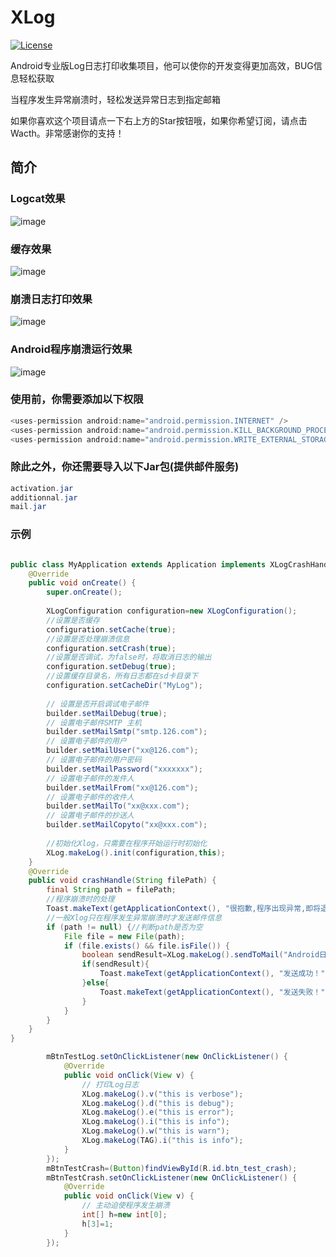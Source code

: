 ﻿# XLog

[![License](https://img.shields.io/badge/license-Apache%202-4EB1BA.svg)](https://www.apache.org/licenses/LICENSE-2.0.html)

Android专业版Log日志打印收集项目，他可以使你的开发变得更加高效，BUG信息轻松获取

当程序发生异常崩溃时，轻松发送异常日志到指定邮箱

如果你喜欢这个项目请点一下右上方的Star按钮哦，如果你希望订阅，请点击Wacth。非常感谢你的支持！

## 简介

### Logcat效果

![image](https://github.com/CCwant/XLog/blob/master/doc/boot1.png)

### 缓存效果

![image](https://github.com/CCwant/XLog/blob/master/doc/boot2.png)

### 崩溃日志打印效果

![image](https://github.com/CCwant/XLog/blob/master/doc/boot3.png)

### Android程序崩溃运行效果

![image](https://github.com/CCwant/XLog/blob/master/doc/boot4.png)

### 使用前，你需要添加以下权限
``` java
<uses-permission android:name="android.permission.INTERNET" />
<uses-permission android:name="android.permission.KILL_BACKGROUND_PROCESSES" />
<uses-permission android:name="android.permission.WRITE_EXTERNAL_STORAGE" />
```

### 除此之外，你还需要导入以下Jar包(提供邮件服务)
``` java
activation.jar
additionnal.jar
mail.jar
```

### 示例
``` java

public class MyApplication extends Application implements XLogCrashHandleListener{
	@Override
	public void onCreate() {
		super.onCreate();
		
		XLogConfiguration configuration=new XLogConfiguration();
		//设置是否缓存
		configuration.setCache(true);
		//设置是否处理崩溃信息
		configuration.setCrash(true);
		//设置是否调试，为false时，将取消日志的输出
		configuration.setDebug(true);
		//设置缓存目录名，所有日志都在sd卡目录下
		configuration.setCacheDir("MyLog");
		
		// 设置是否开启调试电子邮件
		builder.setMailDebug(true);
		// 设置电子邮件SMTP 主机
		builder.setMailSmtp("smtp.126.com");
		// 设置电子邮件的用户
		builder.setMailUser("xx@126.com");
		// 设置电子邮件的用户密码
		builder.setMailPassword("xxxxxxx");
		// 设置电子邮件的发件人
		builder.setMailFrom("xx@126.com");
		// 设置电子邮件的收件人
		builder.setMailTo("xx@xxx.com");
		// 设置电子邮件的抄送人
		builder.setMailCopyto("xx@xxx.com");
		
		//初始化Xlog，只需要在程序开始运行时初始化
		XLog.makeLog().init(configuration,this);
	}
	@Override
	public void crashHandle(String filePath) {
		final String path = filePath;
		//程序崩溃时的处理
		Toast.makeText(getApplicationContext(), "很抱歉,程序出现异常,即将退出...", Toast.LENGTH_LONG).show();  
		//一般Xlog只在程序发生异常崩溃时才发送邮件信息
		if (path != null) {//判断path是否为空
			File file = new File(path);
			if (file.exists() && file.isFile()) {
				boolean sendResult=XLog.makeLog().sendToMail("Android日志","很抱歉,程序出现异常,即将退出...", file);
				if(sendResult){
					Toast.makeText(getApplicationContext(), "发送成功！",Toast.LENGTH_LONG).show();
				}else{
					Toast.makeText(getApplicationContext(), "发送失败！",Toast.LENGTH_LONG).show();
				}
			}
		}
	}
}
```

``` java
		mBtnTestLog.setOnClickListener(new OnClickListener() {
			@Override
			public void onClick(View v) {
				// 打印Log日志
				XLog.makeLog().v("this is verbose");
				XLog.makeLog().d("this is debug");
				XLog.makeLog().e("this is error");
				XLog.makeLog().i("this is info");
				XLog.makeLog().w("this is warn");
				XLog.makeLog(TAG).i("this is info");
			}
		});
		mBtnTestCrash=(Button)findViewById(R.id.btn_test_crash);
		mBtnTestCrash.setOnClickListener(new OnClickListener() {
			@Override
			public void onClick(View v) {
				// 主动迫使程序发生崩溃
				int[] h=new int[0];
				h[3]=1;
			}
		});
```







